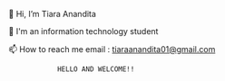 👋 Hi, I’m Tiara Anandita

🌱 I'm an information technology student

📫 How to reach me email : tiaraanandita01@gmail.com

                HELLO AND WELCOME!!

<!---
tiaraanandita27/tiaraanandita27 is a ✨ special ✨ repository because its `README.md` (this file) appears on your GitHub profile.
You can click the Preview link to take a look at your changes.
--->
